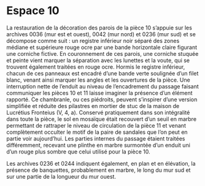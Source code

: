 # Espace 10

La restauration de la décoration des parois de la pièce 10 s’appuie sur les archives 0036 (mur est et ouest), 0042 (mur nord) et 0236 (mur sud) et se décompose comme suit : un registre inférieur noir séparé des zones médiane et supérieure rouge ocre par une bande horizontale claire figurant une corniche fictive. En couronnement de ces parois, une corniche stuquée et peinte vient marquer la séparation avec les lunettes et la voute, qui se trouvent également traitées en rouge ocre. Hormis le registre inférieur, chacun de ces panneaux est encadré d’une bande verte soulignée d’un filet blanc, venant ainsi marquer les angles et les ouvertures de la pièce. Une interruption nette de l’enduit au niveau de l’encadrement du passage faisant communiquer les pièces 10 et 11 laisse imaginer la présence d’un élément rapporté. Ce chambranle, ou ces piédroits, peuvent s’inspirer d’une version simplifiée et réduite des pilastres en mortier de stuc de la maison de Lucrétius Fronteius (V, 4, a). Conservé pratiquement dans son intégralité dans toute la pièce, le sol en mosaïque était recouvert d’un seuil en marbre permettant de rattraper le niveau de circulation de la pièce 11 et venant complètement occulter le motif de la paire de sandales que l’on peut en partie voir aujourd’hui. Les parties internes du passage étaient traitées différemment, recevant une plinthe en marbre surmontée d’un enduit uni d’un rouge plus sombre que celui utilisé pour la pièce 10.

Les archives 0236 et 0244 indiquent également, en plan et en élévation, la présence de banquettes, probablement en marbre, le long du mur sud et sur une partie de la longueur du mur ouest.

